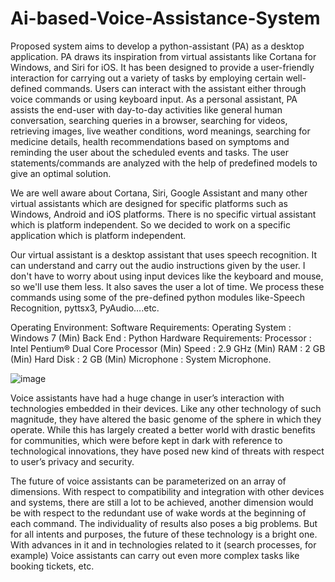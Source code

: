 # Ai-based-Voice-Assistance-System
Proposed system aims to develop a python-assistant (PA) as a desktop application. PA draws its inspiration from virtual assistants like Cortana for Windows, and Siri for iOS. It has been designed to provide a user-friendly interaction for carrying out a variety of tasks by employing certain well-defined commands. Users can interact with the assistant either through voice commands or using keyboard input. As a personal assistant, PA assists the end-user with day-to-day activities like general human conversation, searching queries in a browser, searching for videos, retrieving images, live weather conditions, word meanings, searching for medicine details, health recommendations based on symptoms and reminding the user about the scheduled events and tasks. The user statements/commands are analyzed with the help of predefined models to give an optimal solution.

We are well aware about Cortana, Siri, Google Assistant and many other virtual assistants which are designed for specific platforms such as Windows, Android and iOS platforms. There is no specific virtual assistant which is platform independent. So we decided to work on a specific application which is platform independent. 

Our virtual assistant is a desktop assistant that uses speech recognition. It can understand and carry out the audio instructions given by the user. I don't have to worry about using input devices like the keyboard and mouse, so we'll use them less. It also saves the user a lot of time. We process these commands using some of the pre-defined python modules like-Speech Recognition, pyttsx3, PyAudio….etc.     

Operating Environment:
Software Requirements:
Operating System	:	Windows 7 (Min)
Back End	:	Python
Hardware Requirements:
Processor	:	Intel Pentium® Dual Core Processor (Min) Speed	:	2.9 GHz (Min)
RAM	:	2 GB (Min)
Hard Disk	:	2 GB (Min)
 Microphone                 :           System Microphone.

![image](https://user-images.githubusercontent.com/117522287/229705772-32189aad-44c0-4172-b7b7-77ba3ee33b08.png)

Voice assistants have had a huge change in user’s interaction with technologies embedded in their devices. Like any other technology of such magnitude, they have altered the basic genome of the sphere in which they operate. While this has largely created a better world with drastic benefits for communities, which were before kept in dark with reference to technological innovations, they have posed new kind of threats with respect to user’s privacy and security.

The future of voice assistants can be parameterized on an array of dimensions. With respect to compatibility and integration with other devices and systems, there are still a lot to be achieved, another dimension would be with respect to the redundant use of wake words at the beginning of each command. The individuality of results also poses a big problems. But for all intents and purposes, the future of these technology is a bright one. With advances in it and in technologies related to it (search processes, for example) Voice assistants can carry out even more complex tasks like booking tickets, etc. 
